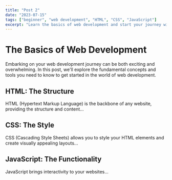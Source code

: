 ```yaml
---
title: "Post 2"
date: "2023-07-15"
tags: ["beginner", "web development", "HTML", "CSS", "JavaScript"]
excerpt: "Learn the basics of web development and start your journey with HTML, CSS, and JavaScript."
---
```


# The Basics of Web Development

Embarking on your web development journey can be both exciting and overwhelming. In this post, we'll explore the fundamental concepts and tools you need to know to get started in the world of web development.

## HTML: The Structure

HTML (Hypertext Markup Language) is the backbone of any website, providing the structure and content...

## CSS: The Style

CSS (Cascading Style Sheets) allows you to style your HTML elements and create visually appealing layouts...

## JavaScript: The Functionality

JavaScript brings interactivity to your websites...
